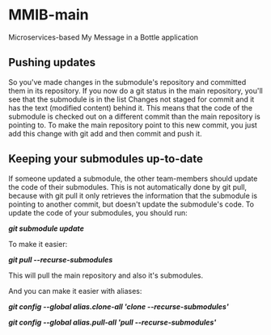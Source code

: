 # MMIB-main
Microservices-based My Message in a Bottle application

## Pushing updates
So you've made changes in the submodule's repository and committed them in its repository. If you now do a git status in the main repository, you'll see that the submodule is in the list Changes not staged for commit and it has the text (modified content) behind it. This means that the code of the submodule is checked out on a different commit than the main repository is pointing to. To make the main repository point to this new commit, you just add this change with git add and then commit and push it.

## Keeping your submodules up-to-date
If someone updated a submodule, the other team-members should update the code of their submodules. This is not automatically done by git pull, because with git pull it only retrieves the information that the submodule is pointing to another commit, but doesn't update the submodule's code. To update the code of your submodules, you should run:

***git submodule update***

To make it easier:

***git pull --recurse-submodules***

This will pull the main repository and also it's submodules.

And you can make it easier with aliases:

***git config --global alias.clone-all 'clone --recurse-submodules'***

***git config --global alias.pull-all 'pull --recurse-submodules'***

